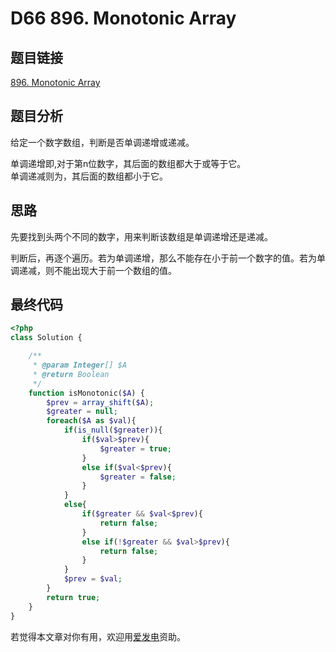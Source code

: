 # D66 896. Monotonic Array

## 题目链接

[896. Monotonic Array](https://leetcode.com/problems/monotonic-array/)

## 题目分析

给定一个数字数组，判断是否单调递增或递减。

单调递增即,对于第n位数字，其后面的数组都大于或等于它。  
单调递减则为，其后面的数组都小于它。

## 思路

先要找到头两个不同的数字，用来判断该数组是单调递增还是递减。

判断后，再逐个遍历。若为单调递增，那么不能存在小于前一个数字的值。若为单调递减，则不能出现大于前一个数组的值。

## 最终代码

```php
<?php
class Solution {

    /**
     * @param Integer[] $A
     * @return Boolean
     */
    function isMonotonic($A) {
        $prev = array_shift($A);
        $greater = null;
        foreach($A as $val){
            if(is_null($greater)){
                if($val>$prev){
                    $greater = true;
                }
                else if($val<$prev){
                    $greater = false;
                }
            }
            else{
                if($greater && $val<$prev){
                    return false;
                }
                else if(!$greater && $val>$prev){
                    return false;
                }
            }
            $prev = $val;
        }
        return true;
    }
}
```

若觉得本文章对你有用，欢迎用[爱发电](https://afdian.net/@skys215)资助。

